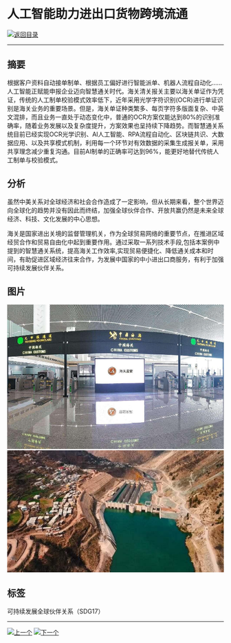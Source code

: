 # 人工智能助力进出口货物跨境流通

[![返回目录](http://img.shields.io/badge/点击-返回目录-875A7B.svg?style=flat&colorA=8F8F8F)](/)

----------

## 摘要

根据客户资料自动接单制单、根据员工偏好进行智能派单、机器人流程自动化……人工智能正赋能申报企业迈向智慧通关时代。海关清关报关主要以海关单证作为凭证，传统的人工制单校验模式效率低下，近年采用光学字符识别(OCR)进行单证识别是海关业务的重要场景。但是，海关单证种类繁多、每页字符多版面复杂、中英文混排，而且业务一直处于动态变化中，普通的OCR方案仅能达到80%的识别准确率，随着业务发展以及复杂度提升，方案效果也呈持续下降趋势。而智慧通关系统目前已经实现OCR光学识别、AI人工智能、RPA流程自动化、区块链共识、大数据应用、以及共享模式机制，利用每一个环节对有效数据的采集生成报关单，采用共享理念减少重复沟通。目前AI制单的正确率可达到96%，能更好地替代传统人工制单与校验模式。

## 分析

虽然中美关系对全球经济和社会合作造成了一定影响，但从长期来看，整个世界迈向全球化的趋势并没有因此而终结，加强全球伙伴合作、开放共赢仍然是未来全球经济、科技、文化发展的中心思想。

海关是国家进出关境的监督管理机关，作为全球贸易网络的重要节点，在推进区域经贸合作和贸易自由化中起到重要作用。通过采取一系列技术手段,包括本案例中提到的智慧通关系统，提高海关工作效率,实现贸易便捷化、降低通关成本和时间，有助促进区域经济往来合作，为发展中国家的中小进出口商服务，有利于加强可持续发展伙伴关系。


## 图片

![图片](17.1.1.jpg)
![图片](17.1.2.jpg)


## 标签
可持续发展全球伙伴关系（SDG17）



----------

 [![上一个](http://img.shields.io/badge/查看-上一个-875A7B.svg?style=flat&colorA=8F8F8F)](https://doc.shanghaiopen.org.cn/case/16/2.html)
 [![下一个](http://img.shields.io/badge/查看-下一个-875A7B.svg?style=flat&colorA=8F8F8F)](https://doc.shanghaiopen.org.cn/case/17/2.html)
 
 
